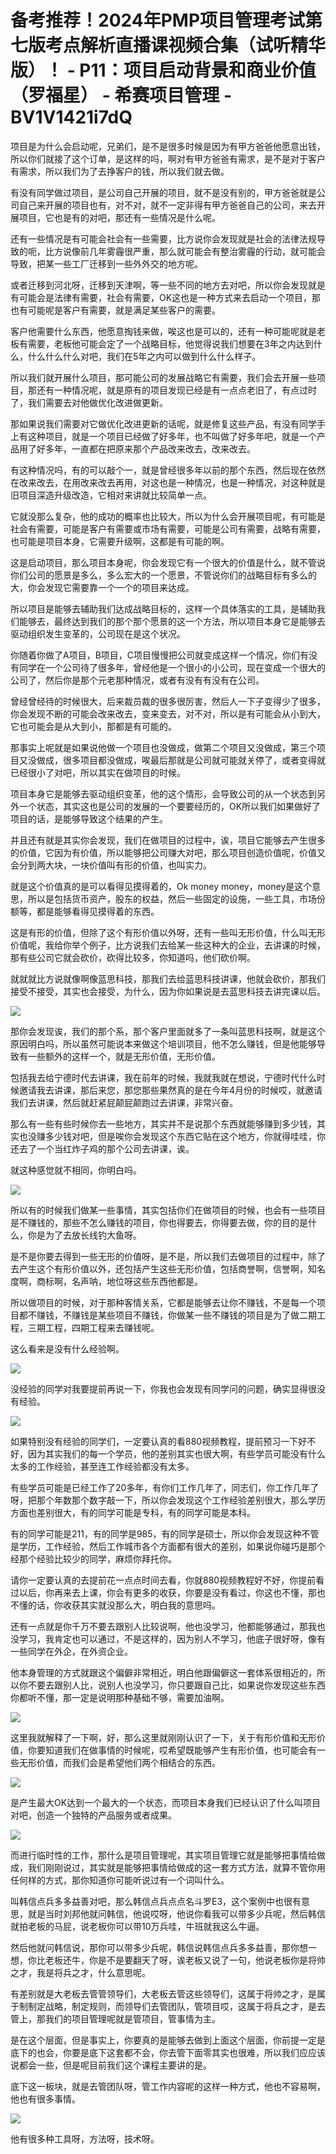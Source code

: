 # 备考推荐！2024年PMP项目管理考试第七版考点解析直播课视频合集（试听精华版）！ - P11：项目启动背景和商业价值（罗福星） - 希赛项目管理 - BV1V1421i7dQ

项目是为什么会启动呢，兄弟们，是不是很多时候是因为有甲方爸爸他愿意出钱，所以你们就接了这个订单，是这样的吗，啊对有甲方爸爸有需求，是不是对于客户有需求，所以我们为了去挣客户的钱，所以我们就去做。

有没有同学做过项目，是公司自己开展的项目，就不是没有别的，甲方爸爸就是公司自己来开展的项目也有，对不对，就不一定非得有甲方爸爸自己的公司，来去开展项目，它也是有的对吧，那还有一些情况是什么呢。

还有一些情况是有可能会社会有一些需要，比方说你会发现就是社会的法律法规导致的呃，比方说像前几年雾霾很严重，那么就可能会有整治雾霾的行动，就可能会导致，把某一些工厂迁移到一些外外交的地方呢。

或者迁移到河北呀，迁移到天津啊，等一些不同的地方去对吧，所以你会发现就是有可能会是法律有需要，社会有需要，OK这也是一种方式来去启动一个项目，那也有可能呢是客户有需要，就是满足某些客户的需要。

客户他需要什么东西，他愿意掏钱来做，唉这也是可以的，还有一种可能呢就是老板有需要，老板他可能会定了一个战略目标，他觉得说我们想要在3年之内达到什么，什么什么什么对吧，我们在5年之内可以做到什么什么样子。

所以我们就开展什么项目，那可能公司的发展战略它有需要，我们会去开展一些项目，那还有一种情况呢，就是原有的项目发现已经是有一点点老旧了，有点过时了，我们需要去对他做优化改进做更新。

那如果说我们需要对它做优化改进更新的话呢，就是修复这些产品，有没有同学手上有这种项目，就是一个项目已经做了好多年，也不叫做了好多年吧，就是一个产品用了好多年，一直都在把原来那个产品改来改去，改来改去。

有这种情况吗，有的可以敲个一，就是曾经很多年以前的那个东西，然后现在依然在改来改去，在用改来改去再用，对这也是一种情况，也是一种情况，对这种就是旧项目深造升级改造，它相对来讲就比较简单一点。

它就没那么复杂，他的成功的概率也比较大，所以为什么会开展项目呢，有可能是社会有需要，可能是客户有需要或市场有需要，可能是公司有需要，战略有需要，也可能是项目本身，它需要升级啊，这都是有可能的啊。

这是启动项目，那么项目本身呢，你会发现它有一个很大的价值是什么，就不管说你们公司的愿景是多么，多么宏大的一个愿景，不管说你们的战略目标有多么的大，你会发现它需要靠一个一个的项目来达成。

所以项目是能够去辅助我们达成战略目标的，这样一个具体落实的工具，是辅助我们能够去，最终达到我们的那个那个愿景的这一个方法，所以项目本身它是能够去驱动组织发生变革的，公司现在是这个状况。

你随着你做了A项目，B项目，C项目慢慢把公司就变成这样一个情况，你们有没有同学在一个公司待了很多年，曾经他是一个很小的小公司，现在变成一个很大的公司了，然后你是那个元老那种情况，或者有没有有没有在公司。

曾经曾经待的时候很大，后来裁员裁的很多很厉害，然后人一下子变得少了很多，你会发现不断的可能会改来改去，变来变去，对不对，所以是有可能会从小到大，它也可能会是从大到小，那都是有可能的。

那事实上呢就是如果说他做一个项目也没做成，做第二个项目又没做成，第三个项目又没做成，很多项目都没做成，唉最后那就是公司就可能就关停了，或者变得就已经很小了对吧，所以其实在做项目的时候。

项目本身它是能够去驱动组织变革，他的这个情形，会导致公司的从一个状态到另外一个状态，其实这也是公司的发展的一个要要经历的，OK所以我们如果做好了项目的话，是能够导致这个结果的产生。

并且还有就是其实你会发现，我们在做项目的过程中，诶，项目它能够去产生很多的价值，它因为有价值，所以能够把公司赚大对吧，那么项目创造价值呢，价值又会分到两大块，一块价值叫有形的价值，也叫实力。

就是这个价值真的是可以看得见摸得着的，Ok money money，money是这个意思，所以是包括货币资产，股东的权益，然后一些固定的设施，一些工具，市场份额等，都是能够看得见摸得着的东西。

这是有形的价值，但除了这个有形价值以外呀，还有一些叫无形价值，什么叫无形价值呢，我给你举个例子，比方说我们去给某一些这种大的企业，去讲课的时候，那有些公司它就会砍价，砍得比较多，你知道吗，他们砍价啊。

就就就比方说就像啊像蓝思科技，那我们去给蓝思科技讲课，他就会砍价，那我们接受不接受，其实也会接受，为什么，因为你如果说是去蓝思科技去讲完课以后。



![](img/bf2244c36941eba56186100fe197d3a2_1.png)

那你会发现诶，我们的那个系，那个客户里面就多了一条叫蓝思科技啊，就是这个原因明白吗，所以虽然可能说本来做这个培训项目，他不怎么赚钱，但是他能够导致有一些额外的这样一个，就是无形价值，无形价值。

包括我去给宁德时代去讲课，我在前年的时候，我就我就在想说，宁德时代什么时候邀请我去讲课，那后来您，那您那些果然真的是在今年4月份的时候哎，就邀请我们去讲课，然后就赶紧屁颠屁颠跑过去讲课，非常兴奋。

那么有一些有些时候你去一些地方，其实并不是说那个东西就能够赚到多少钱，其实也没赚多少钱对吧，但是唉你会发现这个东西它贴在这个地方，你就得哇哇，你还去了一个当红炸子鸡的那个公司去讲课，诶。

就这种感觉就不相同，你明白吗。

![](img/bf2244c36941eba56186100fe197d3a2_3.png)

所以有的时候我们做某一些事情，其实包括你们在做项目的时候，也会有一些项目是不赚钱的，那些不怎么赚钱的项目，你也得要去，你得要去做，你的目的是什么，你是为了去放长线钓大鱼呀。

是不是你要去得到一些无形的价值呀，是不是，所以我们去做项目的过程中，除了去产生这个有形价值以外，还包括产生这些无形价值，包括商誉啊，信誉啊，知名度啊，商标啊，名声呐，地位呀这些东西他都是。

所以做项目的时候，对于那种客情关系，它都是能够去让你不赚钱，不是每一个项目都不赚钱，不赚钱是某些项目不赚钱，你做某一些不赚钱的项目是为了做二期工程，三期工程，四期工程来去赚钱呢。

这么看来是没有什么经验啊。

![](img/bf2244c36941eba56186100fe197d3a2_5.png)

没经验的同学对我要提前再说一下，你我也会发现有同学问的问题，确实显得很没有经验。

![](img/bf2244c36941eba56186100fe197d3a2_7.png)

如果特别没有经验的同学们，一定要认真的看880视频教程，提前预习一下好不好，因为其实我们的每一个学员，他的差别其实也很大啊，有些学员可能没有什么太多的工作经验，甚至连工作经验都没有太多。

有些学员可能是已经工作了20多年，有你们工作几年了，同志们，你工作几年了呀，把那个年数那个数字敲一下，所以你会发现这个工作经验差别很大，那么学历方面也差别很大，有的同学可能是专科，有的同学可能是本科。

有的同学可能是211，有的同学是985，有的同学是硕士，所以你会发现这种不管是学历，工作经验，然后工作城市各个方面都有很大的差别，如果说你碰巧是那个经那个经验比较少的同学，麻烦你拜托你。

请你一定要认真的去提前花一点点时间去看，你就880视频教程好不好，你提前看过以后，你再来去上课，你会有更多的收获，你要是没有看过，你这也不懂，那也不懂的话，你收获其实就没那么大，明白我的意思吗。

还有一点就是你千万不要去跟别人比较说啊，他也没学习，他都能够通过，那我也没学习，我肯定也可以通过，不是这样的，因为别人不学习，他底子很好呀，像有一些同学在外企，在外资企业。

他本身管理的方式就跟这个偏僻非常相近，明白他跟偏僻这一套体系很相近的，所以你不要去跟别人比，说别人也没学习，你只要跟自己比，如果说你发现这些东西你都听不懂，那一定是说明那种基础不够，需要加油啊。



![](img/bf2244c36941eba56186100fe197d3a2_9.png)

这里我就解释了一下啊，好，那么这里就刚刚认识了一下，关于有形价值和无形价值，你要知道我们在做事情的时候呢，哎希望既能够产生有形价值，也可能会有一些无形价值，而我们会是希望他们两个相结合的东西。



![](img/bf2244c36941eba56186100fe197d3a2_11.png)

是产生最大OK达到一个最大的一个状态，而项目本身我们已经认识了什么叫项目对吧，创造一个独特的产品服务或者成果。



![](img/bf2244c36941eba56186100fe197d3a2_13.png)

而进行临时性的工作，那什么是项目管理呢，其实项目管理它就是能够把事情给做成，我们刚刚说过，其实就是能够把事情给做成的这一套方式方法，就算不管你用任何样的方式，那你知道你可能听说过有一个词叫什么。

叫韩信点兵多多益善对吧，那么韩信点兵点点名斗罗E3，这个案例中也很有意思，就是当时刘邦他就问韩信，他说哎呀，他说你看我可以带多少兵呢，然后韩信就拍老板的马屁，说老板你可以带10万兵哇，牛班就我这么牛逼。

然后他就问韩信说，那你可以带多少兵呢，韩信说韩信点兵多多益善，那你想一想，你比老板还牛，你是不是要翻天了呀，诶老板又说了一句，他说老板你是将帅之才，我是将兵之才，什么意思呢。

有差别就是大老板去管管领导们，大老板去管这些领导们，这属于将帅之才，是属于制制定战略，制定规则，而领导们去管团队，管项目哎，这属于将兵之才，是去管上，那我们的项目管理呢就是管项目，管事情为主。

是在这个层面，但是事实上，你要真的是能够去做到上面这个层面，你前提一定是底下的也会，你要是底下这套都不会，你去管下面零其实也很难，所以我们应应该说都会一些，但是呢目前我们这个课程主要讲的是。

底下这一板块，就是去管团队呀，管工作内容呢的这样一种方式，他也不容易啊，他也有很多事情。

![](img/bf2244c36941eba56186100fe197d3a2_15.png)

他有很多种工具呀，方法呀，技术呀。